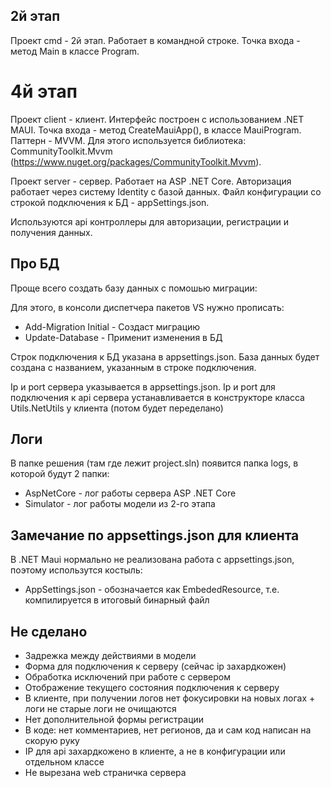 ## 2й этап
Проект cmd - 2й этап. Работает в командной строке. Точка входа - метод Main в классе Program.

# 4й этап
Проект client - клиент. Интерфейс построен с использованием .NET MAUI. Точка входа - метод CreateMauiApp(), в классе MauiProgram. Паттерн - MVVM. Для этого используется библиотека: CommunityToolkit.Mvvm (https://www.nuget.org/packages/CommunityToolkit.Mvvm).

Проект server - сервер. Работает на ASP .NET Core. Авторизация работает через систему Identity с базой данных. Файл конфигурации со строкой подключения к БД - appSettings.json.

Используются api контроллеры для авторизации, регистрации и получения данных. 

## Про БД
Проще всего создать базу данных с помошью миграции:

Для этого, в консоли диспетчера пакетов VS нужно прописать:
* Add-Migration Initial - Создаст миграцию
* Update-Database - Применит изменения в БД

Строк подключения к БД указана в appsettings.json. База данных будет создана с названием, указанным в строке подключения.

Ip и port сервера указывается в appsettings.json.
Ip и port для подключения к api сервера устанавливается в конструкторе класса Utils.NetUtils у клиента (потом будет переделано)

## Логи
В папке решения (там где лежит project.sln) появится папка logs, в которой будут 2 папки:
* AspNetCore - лог работы сервера ASP .NET Core
* Simulator - лог работы модели из 2-го этапа

## Замечание по appsettings.json для клиента
В .NET Maui нормально не реализована работа с appsettings.json, поэтому использутся костыль: 
* AppSettings.json - обозначается как EmbededResource, т.е. компилируется в итоговый бинарный файл

## Не сделано
* Задрежка между действиями в модели
* Форма для подключения к серверу (сейчас ip захардкожен)
* Обработка исключений при работе с сервером
* Отображение текущего состояния подключения к серверу
* В клиенте, при получении логов нет фокусировки на новых логах + логи не старые логи не очищаются
* Нет дополнительной формы регистрации
* В коде: нет комментариев, нет регионов, да и сам код написан на скорую руку
* IP для api захардкожено в клиенте, а не в конфигурации или отдельном классе
* Не вырезана web страничка сервера


